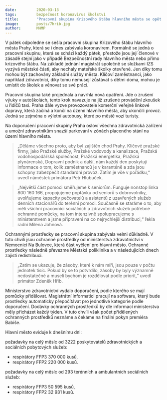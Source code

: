 ```yaml
---
date:         2020-03-13
tags:         bezpečnost koronavirus školství
title:        "Pracovní skupina Krizového štábu hlavního města se opět sešla k řešení otázky koronaviru. Vyzývá městské části, aby nechaly školky otevřené"
image: 	      posts/7hrib.jpg
author:       MHMP
---
```


V pátek odpoledne se sešla pracovní skupina Krizového štábu hlavního města Prahy, která se i dnes zabývala koronavirem. Formálně se jedná o pracovní skupinu, která se schází každý pátek, přestože jsou její členové v zásadě stejní jako v případě Bezpečnostní rady hlavního města nebo přímo krizového štábu. Na základě jednání magistrát společně se složkami IZS vyzývá městské části, aby nechaly mateřské školky otevřené. Jen díky tomu mohou být zachovány základní služby města. Klíčoví zaměstnanci, jako například zdravotníci, díky tomu nemusejí zůstávat s dětmi doma, mohou je umístit do školek a věnovat se své práci.

Pracovní skupina také projednala a navrhla nová opatření. Jde o zrušení výuky v autoškolách, tento krok navazuje na již zrušené provádění zkoušek u řidičů taxi. Praha dále vyzve provozovatele komerční veřejné linkové dopravy, která začíná a končí na území hlavního města, aby ukončili provoz. Jedná se zejména o výletní autobusy, které po městě vozí turisty.

Na doporučení pracovní skupiny Praha osloví všechna zdravotnická zařízení a umožní zdravotníkům snazší parkování v zónách placeného stání na území hlavního města.

> „Děláme všechno proto, aby byl zajištěn chod Prahy. Klíčové pražské firmy, jako Pražské služby, Pražské vodovody a kanalizace, Pražská vodohospodářská společnost, Pražská energetika, Pražská plynárenská, Dopravní podnik a další, nám každý den poskytují informace o tom, kolik zaměstnanců je v karanténě a zda jsou schopny zabezpečit standardní provoz. Zatím je vše v pořádku,“ uvedl náměstek primátora Petr Hlubuček.

> „Největší část pomoci směřujeme k seniorům. Funguje nonstop linka 800 160 166, propojujeme poptávku od seniorů s dobrovolníky, uvolňujeme kapacity pečovatelů a asistentů z uzavřených služeb denních stacionářů do terénní pomoci. Současně se staráme o to, aby měli všichni pracovníci sociálních a zdravotních služeb potřebné ochranné pomůcky, na tom intenzivně spolupracujeme s ministerstvem a jsme připraveni na co nejrychlejší distribuci,“ řekla radní Milena Johnová.

Ochrannými prostředky se pracovní skupina zabývala velmi důkladně. V tuto chvíli jsou ochranné prostředky od ministerstva zdravotnictví v Nemocnici Na Bulovce, která část vyčlení pro hlavní město. Ochranné prostředky následně převezme Městská poliklinika a v následujících dnech zajistí redistribuci.

> „Zatím se ukazuje, že zásoby, které k nám míří, jsou pouze v počtu jednotek tisíc. Pokud by se to potvrdilo, zásoby by byly významně nedostatečné a museli bychom je rozdělovat podle priorit,“ uvedl primátor Zdeněk Hřib.

Ministerstvo zdravotnictví vydalo doporučení, podle kterého se mají pomůcky přidělovat. Magistrátní informatici pracují na softwaru, který bude prostředky automaticky přepočítávat pro jednotlivé kategorie podle doporučení. Dodávky ochranných prostředků by dle informací ministerstva měly přicházet každý týden. V tuto chvíli však počet přidělených ochranných prostředků neznáme a čekáme na finální pokyn premiéra Babiše. 

Hlavní město eviduje k dnešnímu dni:

požadavky na celý měsíc od 3222 poskytovatelů zdravotnických a sociálních pobytových služeb:
 - respirátory FFP3           370 000 kusů,
 - respirátory FFP2           220 000 kusů.

požadavky na celý měsíc od 293 terénních a ambulantních sociálních služeb:
 - respirátory FFP3           50 595 kusů,
 - respirátory FFP2           32 931 kusů.

 


